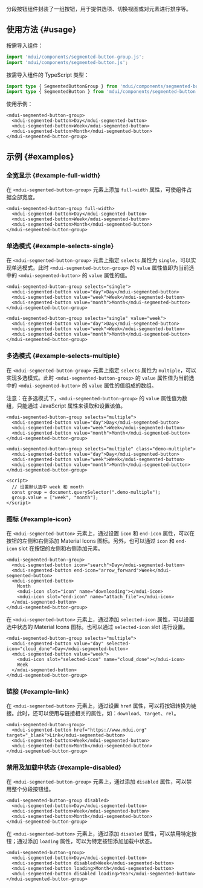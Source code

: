 分段按钮组件封装了一组按钮，用于提供选项、切换视图或对元素进行排序等。

## 使用方法 {#usage}

按需导入组件：

```js
import 'mdui/components/segmented-button-group.js';
import 'mdui/components/segmented-button.js';
```

按需导入组件的 TypeScript 类型：

```ts
import type { SegmentedButtonGroup } from 'mdui/components/segmented-button-group.js';
import type { SegmentedButton } from 'mdui/components/segmented-button.js';
```

使用示例：

```html,example
<mdui-segmented-button-group>
  <mdui-segmented-button>Day</mdui-segmented-button>
  <mdui-segmented-button>Week</mdui-segmented-button>
  <mdui-segmented-button>Month</mdui-segmented-button>
</mdui-segmented-button-group>
```

## 示例 {#examples}

### 全宽显示 {#example-full-width}

在 `<mdui-segmented-button-group>` 元素上添加 `full-width` 属性，可使组件占据全部宽度。

```html,example,expandable
<mdui-segmented-button-group full-width>
  <mdui-segmented-button>Day</mdui-segmented-button>
  <mdui-segmented-button>Week</mdui-segmented-button>
  <mdui-segmented-button>Month</mdui-segmented-button>
</mdui-segmented-button-group>
```

### 单选模式 {#example-selects-single}

在 `<mdui-segmented-button-group>` 元素上指定 `selects` 属性为 `single`，可以实现单选模式。此时 `<mdui-segmented-button-group>` 的 `value` 属性值即为当前选中的 `<mdui-segmented-button>` 的 `value` 属性的值。

```html,example,expandable
<mdui-segmented-button-group selects="single">
  <mdui-segmented-button value="day">Day</mdui-segmented-button>
  <mdui-segmented-button value="week">Week</mdui-segmented-button>
  <mdui-segmented-button value="month">Month</mdui-segmented-button>
</mdui-segmented-button-group>

<mdui-segmented-button-group selects="single" value="week">
  <mdui-segmented-button value="day">Day</mdui-segmented-button>
  <mdui-segmented-button value="week">Week</mdui-segmented-button>
  <mdui-segmented-button value="month">Month</mdui-segmented-button>
</mdui-segmented-button-group>
```

### 多选模式 {#example-selects-multiple}

在 `<mdui-segmented-button-group>` 元素上指定 `selects` 属性为 `multiple`，可以实现多选模式。此时 `<mdui-segmented-button-group>` 的 `value` 属性值为当前选中的 `<mdui-segmented-button>` 的 `value` 属性的值组成的数组。

注意：在多选模式下，`<mdui-segmented-button-group>` 的 `value` 属性值为数组，只能通过 JavaScript 属性来读取和设置该值。

```html,example,expandable
<mdui-segmented-button-group selects="multiple">
  <mdui-segmented-button value="day">Day</mdui-segmented-button>
  <mdui-segmented-button value="week">Week</mdui-segmented-button>
  <mdui-segmented-button value="month">Month</mdui-segmented-button>
</mdui-segmented-button-group>

<mdui-segmented-button-group selects="multiple" class="demo-multiple">
  <mdui-segmented-button value="day">Day</mdui-segmented-button>
  <mdui-segmented-button value="week">Week</mdui-segmented-button>
  <mdui-segmented-button value="month">Month</mdui-segmented-button>
</mdui-segmented-button-group>

<script>
  // 设置默认选中 week 和 month
  const group = document.querySelector(".demo-multiple");
  group.value = ["week", "month"];
</script>
```

### 图标 {#example-icon}

在 `<mdui-segmented-button>` 元素上，通过设置 `icon` 和 `end-icon` 属性，可以在按钮的左侧和右侧添加 Material Icons 图标。另外，也可以通过 `icon` 和 `end-icon` slot 在按钮的左侧和右侧添加元素。

```html,example,expandable
<mdui-segmented-button-group>
  <mdui-segmented-button icon="search">Day</mdui-segmented-button>
  <mdui-segmented-button end-icon="arrow_forward">Week</mdui-segmented-button>
  <mdui-segmented-button>
    Month
    <mdui-icon slot="icon" name="downloading"></mdui-icon>
    <mdui-icon slot="end-icon" name="attach_file"></mdui-icon>
  </mdui-segmented-button>
</mdui-segmented-button-group>
```

在 `<mdui-segmented-button>` 元素上，通过添加 `selected-icon` 属性，可以设置选中状态的 Material Icons 图标。也可以通过 `selected-icon` slot 进行设置。

```html,example,expandable
<mdui-segmented-button-group selects="multiple">
  <mdui-segmented-button value="day" selected-icon="cloud_done">Day</mdui-segmented-button>
  <mdui-segmented-button value="week">
    <mdui-icon slot="selected-icon" name="cloud_done"></mdui-icon>
    Week
  </mdui-segmented-button>
</mdui-segmented-button-group>
```

### 链接 {#example-link}

在 `<mdui-segmented-button>` 元素上，通过设置 `href` 属性，可以将按钮转换为链接。此时，还可以使用与链接相关的属性，如：`download`、`target`、`rel`。

```html,example,expandable
<mdui-segmented-button-group>
  <mdui-segmented-button href="https://www.mdui.org" target="_blank">Link</mdui-segmented-button>
  <mdui-segmented-button>Week</mdui-segmented-button>
  <mdui-segmented-button>Month</mdui-segmented-button>
</mdui-segmented-button-group>
```

### 禁用及加载中状态 {#example-disabled}

在 `<mdui-segmented-button-group>` 元素上，通过添加 `disabled` 属性，可以禁用整个分段按钮组。

```html,example,expandable
<mdui-segmented-button-group disabled>
  <mdui-segmented-button>Day</mdui-segmented-button>
  <mdui-segmented-button>Week</mdui-segmented-button>
  <mdui-segmented-button>Month</mdui-segmented-button>
</mdui-segmented-button-group>
```

在 `<mdui-segmented-button>` 元素上，通过添加 `disabled` 属性，可以禁用特定按钮；通过添加 `loading` 属性，可以为特定按钮添加加载中状态。

```html,example,expandable
<mdui-segmented-button-group>
  <mdui-segmented-button>Day</mdui-segmented-button>
  <mdui-segmented-button disabled>Week</mdui-segmented-button>
  <mdui-segmented-button loading>Month</mdui-segmented-button>
  <mdui-segmented-button disabled loading>Year</mdui-segmented-button>
</mdui-segmented-button-group>
```
